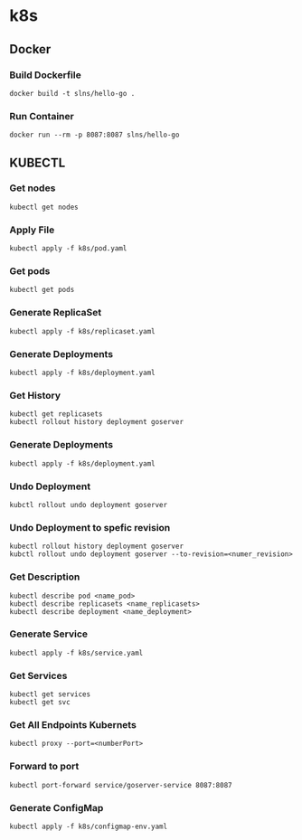 # k8s

## Docker

### Build Dockerfile

```docker
docker build -t slns/hello-go .
```

### Run Container

```docker
docker run --rm -p 8087:8087 slns/hello-go
```

## KUBECTL

### Get nodes

```kubectl
kubectl get nodes
```

### Apply File

```kubectl
kubectl apply -f k8s/pod.yaml
```

### Get pods

```kubectl
kubectl get pods
```

### Generate ReplicaSet

```kubectl
kubectl apply -f k8s/replicaset.yaml
```

### Generate Deployments

```kubectl
kubectl apply -f k8s/deployment.yaml
```

### Get History

```kubectl
kubectl get replicasets
kubectl rollout history deployment goserver
```

### Generate Deployments

```kubectl
kubectl apply -f k8s/deployment.yaml
```

### Undo Deployment

```kubectl
kubctl rollout undo deployment goserver
```

### Undo Deployment to spefic revision

```kubectl
kubectl rollout history deployment goserver
kubctl rollout undo deployment goserver --to-revision=<numer_revision>
```

### Get Description 

```kubectl
kubectl describe pod <name_pod>
kubectl describe replicasets <name_replicasets>
kubectl describe deployment <name_deployment>
```

### Generate Service

```kubectl
kubectl apply -f k8s/service.yaml
```

### Get Services
```kubectl
kubectl get services
kubectl get svc
```

### Get All Endpoints Kubernets
```kubectl
kubectl proxy --port=<numberPort>
```

### Forward to port
```kubectl
kubectl port-forward service/goserver-service 8087:8087
```

### Generate ConfigMap

```kubectl
kubectl apply -f k8s/configmap-env.yaml
```